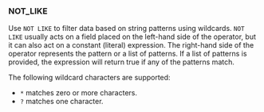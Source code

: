 <!--
This is generated by ESQL's AbstractFunctionTestCase. Do no edit it. See ../README.md for how to regenerate it.
-->

### NOT_LIKE
Use `NOT LIKE` to filter data based on string patterns using wildcards. `NOT LIKE`
usually acts on a field placed on the left-hand side of the operator, but it can
also act on a constant (literal) expression. The right-hand side of the operator
represents the pattern or a list of patterns. If a list of patterns is provided,
the expression will return true if any of the patterns match.

The following wildcard characters are supported:

* `*` matches zero or more characters.
* `?` matches one character.


